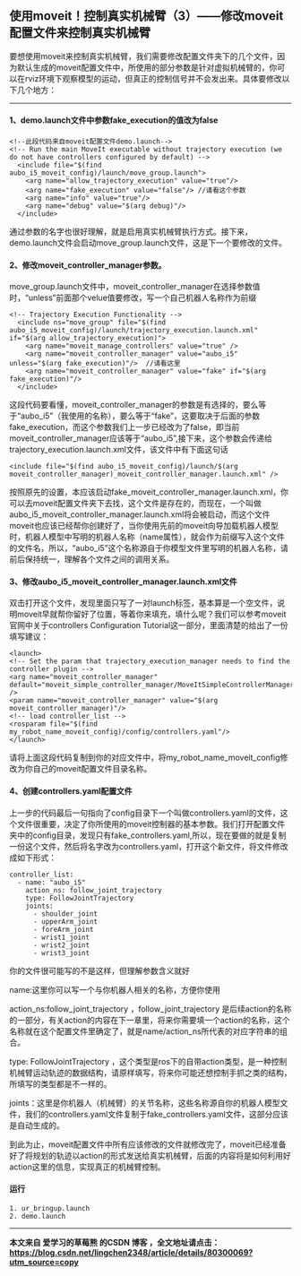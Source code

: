 ## 使用moveit！控制真实机械臂（3）——修改moveit配置文件来控制真实机械臂
要想使用moveit来控制真实机械臂，我们需要修改配置文件夹下的几个文件，因为默认生成的moveit配置文件中，所使用的部分参数是针对虚拟机械臂的，你可以在rviz环境下观察模型的运动，但真正的控制信号并不会发出来。具体要修改以下几个地方：

---------------------

#### 1、demo.launch文件中参数fake_execution的值改为false
```
<!--此段代码来自moveit配置文件demo.launch-->
<!-- Run the main MoveIt executable without trajectory execution (we do not have controllers configured by default) -->
  <include file="$(find aubo_i5_moveit_config)/launch/move_group.launch">
    <arg name="allow_trajectory_execution" value="true"/>
    <arg name="fake_execution" value="false"/> //请看这个参数
    <arg name="info" value="true"/>
    <arg name="debug" value="$(arg debug)"/>
  </include>
```
通过参数的名字也很好理解，就是启用真实机械臂执行方式。接下来，demo.launch文件会启动move_group.launch文件，这是下一个要修改的文件。

#### 2、修改moveit_controller_manager参数。
move_group.launch文件中，moveit_controller_manager在选择参数值时，“unless”前面那个velue值要修改，写一个自己机器人名称作为前缀
```
<!-- Trajectory Execution Functionality -->
  <include ns="move_group" file="$(find aubo_i5_moveit_config)/launch/trajectory_execution.launch.xml" if="$(arg allow_trajectory_execution)">
    <arg name="moveit_manage_controllers" value="true" />
    <arg name="moveit_controller_manager" value="aubo_i5" unless="$(arg fake_execution)"/>  //请看这里
    <arg name="moveit_controller_manager" value="fake" if="$(arg fake_execution)"/>
  </include>
 ```
这段代码要看懂，moveit_controller_manager的参数是有选择的，要么等于“aubo_i5”（我使用的名称），要么等于“fake”，这要取决于后面的参数fake_execution，而这个参数我们上一步已经改为了false，即当前moveit_controller_manager应该等于“aubo_i5”,接下来，这个参数会传递给trajectory_execution.launch.xml文件，该文件中有下面这句话
```
<include file="$(find aubo_i5_moveit_config)/launch/$(arg moveit_controller_manager)_moveit_controller_manager.launch.xml" />
```

按照原先的设置，本应该启动fake_moveit_controller_manager.launch.xml，你可以去moveit配置文件夹下去找，这个文件是存在的，而现在，一个叫做aubo_i5_moveit_controller_manager.launch.xml将会被启动，而这个文件moveit也应该已经帮你创建好了，当你使用先前的moveit向导加载机器人模型时，机器人模型中写明的机器人名称（name属性），就会作为前缀写入这个文件的文件名，所以，“aubo_i5”这个名称源自于你模型文件里写明的机器人名称，请前后保持统一，理解各个文件之间的调用关系。

#### 3、修改aubo_i5_moveit_controller_manager.launch.xml文件
双击打开这个文件，发现里面只写了一对launch标签，基本算是一个空文件，说明moveit早就帮你留好了位置，等着你来填充，填什么呢？我们可以参考moveit官网中关于controllers Configuration Tutorial这一部分，里面清楚的给出了一份填写建议：
```
<launch>
<!-- Set the param that trajectory_execution_manager needs to find the controller plugin -->
<arg name="moveit_controller_manager" default="moveit_simple_controller_manager/MoveItSimpleControllerManager" />
<param name="moveit_controller_manager" value="$(arg moveit_controller_manager)"/>
<!-- load controller_list -->
<rosparam file="$(find my_robot_name_moveit_config)/config/controllers.yaml"/>
</launch>
```
请将上面这段代码复制到你的对应文件中，将my_robot_name_moveit_config修改为你自己的moveit配置文件目录名称。

#### 4、创建controllers.yaml配置文件
上一步的代码最后一句指向了config目录下一个叫做controllers.yaml的文件，这个文件很重要，决定了你所使用的moveit控制器的基本参数。我们打开配置文件夹中的config目录，发现只有fake_controllers.yaml,所以，现在要做的就是复制一份这个文件，然后将名字改为controllers.yaml，打开这个新文件，将文件修改成如下形式：
```
controller_list:
  - name: "aubo_i5"
    action_ns: follow_joint_trajectory
    type: FollowJointTrajectory
    joints:
      - shoulder_joint
      - upperArm_joint
      - foreArm_joint
      - wrist1_joint
      - wrist2_joint
      - wrist3_joint
```
你的文件很可能写的不是这样，但理解参数含义就好

name:这里你可以写一个与你机器人相关的名称，方便你使用

action_ns:follow_joint_trajectory ，follow_joint_trajectory 是后续action的名称的一部分，有关action的内容在下一章里，将来你需要填一个action的名称，这个名称就在这个配置文件里确定了，就是name/action_ns所代表的对应字符串的组合。

type: FollowJointTrajectory ，这个类型是ros下的自带action类型，是一种控制机械臂运动轨迹的数据结构，请原样填写，将来你可能还想控制手抓之类的结构，所填写的类型都是不一样的。

joints：这里是你机器人（机械臂）的关节名称，这些名称源自你的机器人模型文件，我们的controllers.yaml文件复制于fake_controllers.yaml文件，这部分应该是自动生成的。

到此为止，moveit配置文件中所有应该修改的文件就修改完了，moveit已经准备好了将规划的轨迹以action的形式发送给真实机械臂，后面的内容将是如何利用好action这里的信息，实现真正的机械臂控制。


#### 运行
```
1. ur_bringup.launch
2. demo.launch
```

---------------------

**本文来自 爱学习的草莓熊 的CSDN 博客 ，全文地址请点击：https://blog.csdn.net/lingchen2348/article/details/80300069?utm_source=copy**
